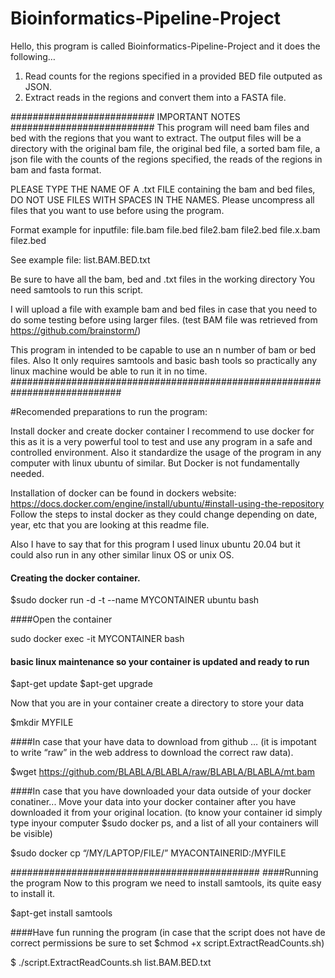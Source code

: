 # Bioinformatics-Pipeline-Project


Hello, this program is called Bioinformatics-Pipeline-Project and it does the following…
1. Read counts for the regions specified in a provided BED file outputed as JSON.
2. Extract reads in the regions and convert them into a FASTA file.

########################## IMPORTANT NOTES  ##########################
This program will need bam files and bed with the regions that you want to extract. 
The output files will be a directory with the original bam file, the original bed file, a sorted bam file, 
a json file with the counts of the regions specified, the reads of the regions in bam and fasta format. 

PLEASE TYPE THE NAME OF A .txt FILE containing the bam
and bed files, DO NOT USE FILES WITH SPACES IN THE NAMES.
Please uncompress all files that you want to use before using the program.

Format example for inputfile:
file.bam file.bed
file2.bam file2.bed
file.x.bam filez.bed

See example file: list.BAM.BED.txt

Be sure to have all the bam, bed and .txt files in the working directory
You need samtools to run this script.

I will upload a file with example bam and bed files in case that you need to do some testing before using larger files. (test BAM file was retrieved from https://github.com/brainstorm/)

This program in intended to be capable to use an n number of bam or bed files. Also It only requires samtools and basic bash tools
so practically any linux machine would be able to run it in no time.
############################################################################

#Recomended preparations to run the program:

Install docker and create docker container 
I recommend to use docker for this as it is a very powerful tool to test and use any program in a safe and controlled environment. 
Also it standardize the usage of the program in any computer with linux ubuntu of similar. 
But Docker is not fundamentally needed. 

Installation of docker can be found in dockers website: 
https://docs.docker.com/engine/install/ubuntu/#install-using-the-repository
Follow the steps to instal docker as they could change depending on date, year, etc that you are looking at this readme file. 

Also I have to say that for this program I used linux ubuntu 20.04 but it could also run in any other similar linux OS or unix OS. 

#### Creating the docker container. 

$sudo docker run -d -t --name MYCONTAINER ubuntu bash

####Open the container 

sudo docker exec -it MYCONTAINER bash

#### basic linux maintenance so your container is updated and ready to run

$apt-get update 
$apt-get upgrade

Now that you are in your container create a directory to store your data 

$mkdir MYFILE

####In case that your have data to download from github … (it is impotant to write “raw” in the web address to download the correct raw data). 

$wget https://github.com/BLABLA/BLABLA/raw/BLABLA/BLABLA/mt.bam

####In case that you have downloaded your data outside of your docker conatiner... Move your data into your docker container 
after you have downloaded it from your original location. (to know your container id simply type inyour computer $sudo docker ps, 
and a list of all your containers will be visible)

$sudo docker cp “/MY/LAPTOP/FILE/” MYACONTAINERID:/MYFILE

#############################################
####Running the program
Now to this program we need to install samtools, its quite easy to install it.

$apt-get install samtools

####Have fun running the program (in case that the script does not have de correct permissions be sure to set $chmod +x script.ExtractReadCounts.sh)

$ ./script.ExtractReadCounts.sh list.BAM.BED.txt


